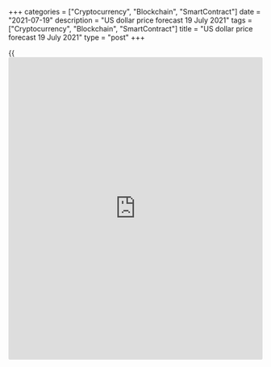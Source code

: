 +++
categories = ["Cryptocurrency", "Blockchain", "SmartContract"]
date = "2021-07-19"
description = "US dollar price forecast 19 July 2021"
tags = ["Cryptocurrency", "Blockchain", "SmartContract"]
title = "US dollar price forecast 19 July 2021"
type = "post"
+++

{{<iframe id="large-banner" src="https://www.bounty.group/#slide=28.0" width="100%" height="600" scrolling="no" style="border: 0px solid rgb(216, 221, 230); border-radius: 3px;">}}

2021-07-19

2021-07-19

Dollar stays determined. Forecast as of 19.07.2021Dmitri Demidenko

The euro doesn’t grow despite the increase in the German producer
prices, positive change in the euro-area PMI, and the dispute among the
ECB members. The [EURUSD][1] bulls seem to be weak. Let us discuss the
Forex outlook and make up a trading plan.

## Weekly US dollar fundamental forecast

The [EURUSD][2] bears have been trying to lower the price below 1.18 but
fail to consolidate. What is holding back the US dollar? Markets trust
in the Fed; Treasury yields do not grow, discouraging foreign [investor](https://www.fintechee.com/tutorial-for-forex-trading/investor-mode/)s
from buying US assets. Besides, the euro seems to have the chance to
recover.

At first glance, everything looks more than logical. The change in the
Fed's tone, which since mid-June no longer wants to remain passive. The
US central bankers are willing to control inflation growth. Therefore,
the [EURUSD][2] uptrend is broken. Traders are actively exiting dollar
shorts, so the USD is rising. Furthermore, before the summit in Jackson
Hole, where Jerome Powell is likely to announce the tapering of the US
QE, the dollar bulls are likely to add up to the longs, buying the [news](https://www.letsplayfx.com/blog/forex-news-website/).

### Dynamics of USD and dollar speculative positions



 _Source_ _: Bloomberg_

Unlike the Fed, which is about to start scaling back the monetary
stimulus, the ECB will hardly quit the asset purchases program. The
share of Bloomberg experts predicting that the central bank will spend
money on PEPP in full increased from 40% to 52% in July. It is expected
that the pandemic emergency purchase program will end in March 2022.
Still, after its expiration, the pace of another, earlier QE will
increase from €20 billion to €30 billion per month. This is confirmed by
Christine Lagarde, who speaks about the new PEPP format after its
expiration. Thus, the monetary stimulus in Europe will hardly end soon,
which in theory should press down the euro.

Along with the divergence in monetary [policy](https://www.fintechee.com/policy/), the fact that the United
States is growing faster also contributes to the [EURUSD][2] downtrend.
According to the consensus forecast of Wall Street Journal experts, the
US economy will expand by 6.9% in 2021. Yes, in 2022 and 2023, there
will be a slowdown to 3.2% and 2.3%, but this is a completely different
story. This scenario will be relevant at the end of this year and in the
first half of next year.

### Forecasts for US GDP



 _Source_ _: Wall Street Journal_

The problem is that the divergence in monetary [policy](https://www.fintechee.com/policy/) and economic
growth affects long-term trends, but anything can happen in the medium-
term investment period. No asset can rise or fall all the time.
Greenback is set back because Treasury yields do not grow, reducing US
assets' appeal for foreign buyers. In addition, Wall Street Journal
economists predict a slowdown in US inflation from 4.1% at the end of
2021 to 2.5% at the end of 2022, which will prove the Fed's correct
position, suggesting the rate hikes only in 2023.

### Weekly [EURUSD][2] trading plan

Will the [EURUSD][2] bulls go ahead this week? It seems that the euro
should strengthen amid the increase in Germany’s producer prices,
positive change in the euro-area PMI, and a dispute among the ECB
members. Nonetheless, the number of [EURUSD][2] sellers increases, so
the upward corrections will be used to sell the pair towards 1.1715 and
1.1665.



## Price chart of EURUSD in real time mode

The content of this article reflects the author’s opinion and does not
necessarily reflect the official position of LiteForex. The material
published on this page is provided for informational purposes only and
should not be considered as the provision of investment advice for the
purposes of Directive 2004/39/EC.

Rate this article:

{{value}}

( {{count}} {{title}} )

   1. my.liteforex.com/trading/chart?symbol=EURUSD&returnUrl=true
   2. my.liteforex.com/trading/chart?symbol=EURUSD&returnUrl=true